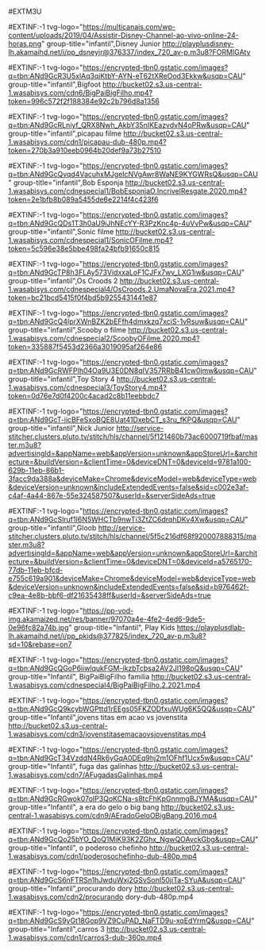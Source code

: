 #EXTM3U

#EXTINF:-1 tvg-logo="https://multicanais.com/wp-content/uploads/2019/04/Assistir-Disney-Channel-ao-vivo-online-24-horas.png" group-title="infantil",Disney Junior 
http://playplusdisney-lh.akamaihd.net/i/pp_dsneyjr@376337/index_720_av-p.m3u8?FORMIGAtv

#EXTINF:-1 tvg-logo="https://encrypted-tbn0.gstatic.com/images?q=tbn:ANd9GcR3U5xlAq3qiKtbY-AYN-eT62tXReOod3Ekkw&usqp=CAU" group-title="infantil",Bigfoot
http://bucket02.s3.us-central-1.wasabisys.com/cdn6/BigPaiBigFilho.mp4?token=996c572f2f188384e92c2b796d8a1356

#EXTINF:-1 tvg-logo="https://encrypted-tbn0.gstatic.com/images?q=tbn:ANd9GcRLniyf_QRX8Nwh_AkbY35nIKEazvdvN4oPRw&usqp=CAU" group-title="infantil",picapau filme
http://bucket02.s3.us-central-1.wasabisys.com/cdn1/picapau-dub-480p.mp4?token=270b3a910eeb0964b20def9a73b27510

#EXTINF:-1 tvg-logo="https://encrypted-tbn0.gstatic.com/images?q=tbn:ANd9GcQvqd4VacuhxMJgelcNVgAwr8WaNE9KYGWRsQ&usqp=CAU" group-title="infantil",Bob Esponja
http://bucket02.s3.us-central-1.wasabisys.com/cdnespecial1/BobEsponjaO.IncrivelResgate.2020.mp4?token=2e1bfb8b089a5455de6e2214f4c423f6

#EXTINF:-1 tvg-logo="https://encrypted-tbn0.gstatic.com/images?q=tbn:ANd9GcQDs1T3h0aU9iJhNEcYY-R3PzKnc4p-4uVvPw&usqp=CAU" group-title="infantil",Sonic filme
http://bucket02.s3.us-central-1.wasabisys.com/cdnespecial1/SonicOFilme.mp4?token=5c596e38e5bbe498fa24bfb91650c815

#EXTINF:-1 tvg-logo="https://encrypted-tbn0.gstatic.com/images?q=tbn:ANd9GcTP8h3FLAy573VidxxaLoF1CJFx7wv_LXG1iw&usqp=CAU" group-title="infantil",Os Croods 2
http://bucket02.s3.us-central-1.wasabisys.com/cdnespecial4/OsCroods.2.UmaNovaEra.2021.mp4?token=bc21bcd5415f0f4bd5b9255431441e87

#EXTINF:-1 tvg-logo="https://encrypted-tbn0.gstatic.com/images?q=tbn:ANd9GcQ4IprXWnBZK2bEFfh4dmxkzq7xciS-1vRsuw&usqp=CAU" group-title="infantil",Scooby o filme
http://bucket02.s3.us-central-1.wasabisys.com/cdnespecial2/ScoobyOFilme.2020.mp4?token=335887f5453d2366a3019095af264e86

#EXTINF:-1 tvg-logo="https://encrypted-tbn0.gstatic.com/images?q=tbn:ANd9GcRWFPIh04Oa9U3E0DN8qIV357RRbB41cw0jmw&usqp=CAU" group-title="infantil",Toy Story 4
http://bucket02.s3.us-central-1.wasabisys.com/cdnespecial3/ToyStory4.mp4?token=0d76e7d0f4200c4acad2c8b11eebbdc7

#EXTINF:-1 tvg-logo="https://encrypted-tbn0.gstatic.com/images?q=tbn:ANd9GcT-iicBFeSxoBQE8Uat41DxebCT_s3ru_fKPQ&usqp=CAU" group-title="infantil",Nick Junior 
http://service-stitcher.clusters.pluto.tv/stitch/hls/channel/5f121460b73ac6000719fbaf/master.m3u8?advertisingId=&appName=web&appVersion=unknown&appStoreUrl=&architecture=&buildVersion=&clientTime=0&deviceDNT=0&deviceId=9781a100-629b-11eb-86b1-3facc9da388a&deviceMake=Chrome&deviceModel=web&deviceType=web&deviceVersion=unknown&includeExtendedEvents=false&sid=c002e3af-c4af-4a44-867e-55e324587507&userId=&serverSideAds=true 


#EXTINF:-1 tvg-logo="https://encrypted-tbn0.gstatic.com/images?q=tbn:ANd9GcSlruf1I6N5WHCTb9nwTi3ZtZC6drqhDKv4Xw&usqp=CAU" group-title="infantil",Gloob
http://service-stitcher.clusters.pluto.tv/stitch/hls/channel/5f5c216df68f920007888315/master.m3u8?advertisingId=&appName=web&appVersion=unknown&appStoreUrl=&architecture=&buildVersion=&clientTime=0&deviceDNT=0&deviceId=a5765170-77db-11eb-bfcd-e755c619a901&deviceMake=Chrome&deviceModel=web&deviceType=web&deviceVersion=unknown&includeExtendedEvents=false&sid=b976462f-c9ea-4e8b-bbf6-df21635438ff&userId=&serverSideAds=true

#EXTINF:-1 tvg-logo="https://pp-vod-img.akamaized.net/res/banner/97070a4e-4fe2-4ed6-9de5-0e96fc82a74b.jpg" group-title="Infantil", Play Kids https://playplusdlab-lh.akamaihd.net/i/pp_pkids@377825/index_720_av-p.m3u8?sd=10&rebase=on7

#EXTINF:-1 tvg-logo="https://encrypted-tbn0.gstatic.com/images?q=tbn:ANd9GcQGoP6iiwlqukFGM-ikzbTcbsa2AV2Jl198pQ&usqp=CAU" group-title="Infantil", BigPaiBigFilho familia http://bucket02.s3.us-central-1.wasabisys.com/cdnespecial4/BigPaiBigFilho.2.2021.mp4

#EXTINF:-1 tvg-logo="https://encrypted-tbn0.gstatic.com/images?q=tbn:ANd9GcQ9kcybWGPttd1rEEgs05FKZODfxuWUg6K5QQ&usqp=CAU" group-title="Infantil",jovens titas em acao vs jovenstita http://bucket02.s3.us-central-1.wasabisys.com/cdn3/jovenstitasemacaovsjovenstitas.mp4

#EXTINF:-1 tvg-logo="https://encrypted-tbn0.gstatic.com/images?q=tbn:ANd9GcT34VzddN4Rk6yGqA0DEq9hj2m1OFhf1Ucx5w&usqp=CAU" group-title="Infantil", fuga das galinhas http://bucket02.s3.us-central-1.wasabisys.com/cdn7/AFugadasGalinhas.mp4

#EXTINF:-1 tvg-logo="https://encrypted-tbn0.gstatic.com/images?q=tbn:ANd9GcRGwok07oIP3QoKCNa-s8tcFhKpGnnmgBJYMA&usqp=CAU" group-title="Infantil", a era do gelo o big bang http://bucket02.s3.us-central-1.wasabisys.com/cdn9/AEradoGeloOBigBang.2016.mp4

#EXTINF:-1 tvg-logo="https://encrypted-tbn0.gstatic.com/images?q=tbn:ANd9GcQo25bYO_QoQ1MiK93K2ZGhx_NgwQOAvckGbg&usqp=CAU" group-title="Infantil", o poderoso chefinho http://bucket02.s3.us-central-1.wasabisys.com/cdn1/poderosochefinho-dub-480p.mp4

#EXTINF:-1 tvg-logo="https://encrypted-tbn0.gstatic.com/images?q=tbn:ANd9GcS6nFTRSn1hJwduWxj2GSvSonI50jiTa-SYuA&usqp=CAU" group-title="Infantil",procurando dory http://bucket02.s3.us-central-1.wasabisys.com/cdn2/procurando dory-dub-480p.mp4

#EXTINF:-1 tvg-logo="https://encrypted-tbn0.gstatic.com/images?q=tbn:ANd9GcS9yGt18Gop9VZ9CuPAD_NaFTD9u-xqEdYrmQ&usqp=CAU" group-title="Infantil",carros 3 http://bucket02.s3.us-central-1.wasabisys.com/cdn1/carros3-dub-360p.mp4
